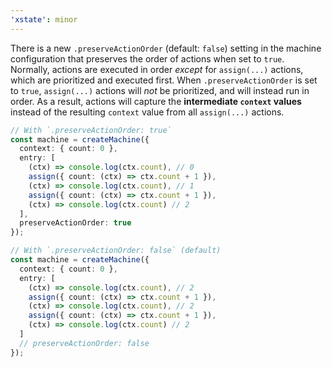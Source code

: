 ```yaml
---
'xstate': minor
---
```


There is a new `.preserveActionOrder` (default: `false`) setting in the machine configuration that preserves the order of actions when set to `true`. Normally, actions are executed in order _except_ for `assign(...)` actions, which are prioritized and executed first. When `.preserveActionOrder` is set to `true`, `assign(...)` actions will _not_ be prioritized, and will instead run in order. As a result, actions will capture the **intermediate `context` values** instead of the resulting `context` value from all `assign(...)` actions.

```ts
// With `.preserveActionOrder: true`
const machine = createMachine({
  context: { count: 0 },
  entry: [
    (ctx) => console.log(ctx.count), // 0
    assign({ count: (ctx) => ctx.count + 1 }),
    (ctx) => console.log(ctx.count), // 1
    assign({ count: (ctx) => ctx.count + 1 }),
    (ctx) => console.log(ctx.count) // 2
  ],
  preserveActionOrder: true
});

// With `.preserveActionOrder: false` (default)
const machine = createMachine({
  context: { count: 0 },
  entry: [
    (ctx) => console.log(ctx.count), // 2
    assign({ count: (ctx) => ctx.count + 1 }),
    (ctx) => console.log(ctx.count), // 2
    assign({ count: (ctx) => ctx.count + 1 }),
    (ctx) => console.log(ctx.count) // 2
  ]
  // preserveActionOrder: false
});
```
